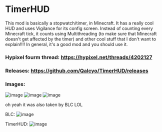 # TimerHUD

This mod is basically a stopwatch/timer, in Minecraft. It has a really cool HUD and uses Vigilance for its config screen. Instead of counting every Minecraft tick, it counts using Multithreading (to make sure that Minecraft doesn't get affected by the timer) and other cool stuff that I don't want to explain!!!! In general, it's a good mod and you should use it.


### Hypixel fourm thread: https://hypixel.net/threads/4202127

### Releases: https://github.com/Qalcyo/TimerHUD/releases

### Images:
![image](https://user-images.githubusercontent.com/45589059/117296749-a0753100-ae9f-11eb-9b27-25b8c5ccaa03.png)
![image](https://user-images.githubusercontent.com/45589059/117296755-a2d78b00-ae9f-11eb-8618-5dd81e51868f.png)
![image](https://user-images.githubusercontent.com/45589059/117296763-a4a14e80-ae9f-11eb-9a2a-9aabc93e1901.png)



oh yeah it was also taken by BLC LOL

BLC:
![image](https://user-images.githubusercontent.com/45589059/121760464-e0e26180-cb65-11eb-8562-e8fad51265ad.png)

TimerHUD:
![image](https://user-images.githubusercontent.com/45589059/121760487-08392e80-cb66-11eb-8e62-2c5f69627bdd.png)

